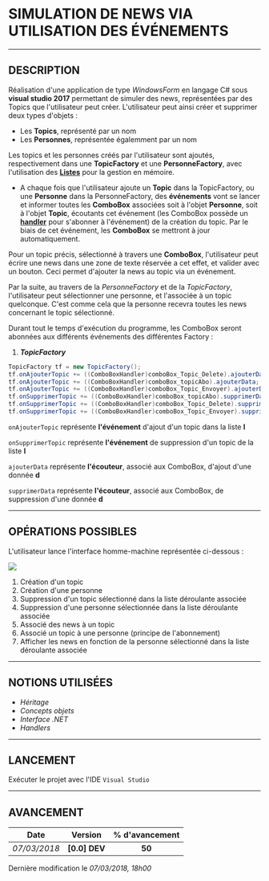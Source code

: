 # SIMULATION DE NEWS VIA UTILISATION DES ÉVÉNEMENTS

---------------------------------------------------------------

## DESCRIPTION

Réalisation d'une application de type _WindowsForm_ en langage C# sous **visual studio 2017** permettant de simuler des news, représentées par des Topics que l'utilisateur peut créer.
L'utilisateur peut ainsi créer et supprimer deux types d'objets :
* Les **Topics**, représenté par un nom
* Les **Personnes**, représentée égalemment par un nom

Les topics et les personnes créés par l'utilisateur sont ajoutés, respectivement dans une **TopicFactory** et une **PersonneFactory**, avec l'utilisation des [**Listes**](https://msdn.microsoft.com/fr-fr/library/6sh2ey19(v=vs.110).aspx) pour la gestion en mémoire.

* A chaque fois que l'utilisateur ajoute un **Topic** dans la TopicFactory, ou une **Personne** dans la PersonneFactory, des **événements** vont se lancer et informer toutes les **ComboBox** associées soit à l'objet **Personne**, soit à l'objet **Topic**,  écoutants cet événement (les ComboBox possède un [**handler**](https://docs.microsoft.com/fr-fr/dotnet/standard/events/) pour s'abonner à l'événement) de la création du topic. Par le biais de cet événement, les **ComboBox** se mettront à jour automatiquement.

Pour un topic précis, sélectionné à travers une **ComboBox**, l'utilisateur peut écrire une news dans une zone de texte réservée a cet effet, et valider avec un bouton. Ceci permet d'ajouter la news au topic via un événement.

Par la suite, au travers de la _PersonneFactory_ et de la _TopicFactory_, l'utilisateur peut sélectionner une personne, et l'associée à un topic quelconque. C'est comme cela que la personne recevra toutes les news concernant le topic sélectionné.

Durant tout le temps d'exécution du programme, les ComboBox seront abonnées aux différents événements des différentes Factory :

1. **_TopicFactory_**

```cs
TopicFactory tf = new TopicFactory();
tf.onAjouterTopic += ((ComboBoxHandler)comboBox_Topic_Delete).ajouterData;
tf.onAjouterTopic += ((ComboBoxHandler)comboBox_topicAbo).ajouterData;
tf.onAjouterTopic += ((ComboBoxHandler)comboBox_Topic_Envoyer).ajouterData;
tf.onSupprimerTopic += ((ComboBoxHandler)comboBox_topicAbo).supprimerData;
tf.onSupprimerTopic += ((ComboBoxHandler)comboBox_Topic_Delete).supprimerData;
tf.onSupprimerTopic += ((ComboBoxHandler)comboBox_Topic_Envoyer).supprimerData;
```

`onAjouterTopic` représente **l'événement** d'ajout d'un topic dans la liste **l**

`onSupprimerTopic` représente **l'événement** de suppression d'un topic de la liste **l**

`ajouterData` représente **l'écouteur**, associé aux ComboBox, d'ajout d'une donnée **d**

`supprimerData` représente **l'écouteur**, associé aux ComboBox, de suppression d'une donnée **d**

---------------------------------------------------------------

## OPÉRATIONS POSSIBLES

L'utilisateur lance l'interface homme-machine représentée ci-dessous :

![](https://image.noelshack.com/fichiers/2018/10/3/1520442953-capture.png)

1. Création d'un topic
2. Création d'une personne
3. Suppression d'un topic sélectionné dans la liste déroulante associée
4. Suppression d'une personne sélectionnée dans la liste déroulante associée
5. Associé des news à un topic
6. Associé un topic à une personne (principe de l'abonnement)
7. Afficher les news en fonction de la personne sélectionné dans la liste déroulante associée

---------------------------------------------------------------

## NOTIONS UTILISÉES

* _Héritage_
* _Concepts objets_
* _Interface .NET_
* _Handlers_

---------------------------------------------------------------

## LANCEMENT

Exécuter le projet avec l'IDE `Visual Studio`

---------------------------------------------------------------

## AVANCEMENT

| **Date** | **Version** | **% d'avancement** |
|:---:|:---:|:---:|
| _07/03/2018_ | **[0.0] DEV** | **50** |

Dernière modification le _07/03/2018, 18h00_
